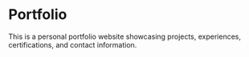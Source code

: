 # Portfolio

This is a personal portfolio website showcasing projects, experiences, certifications, and contact information.
